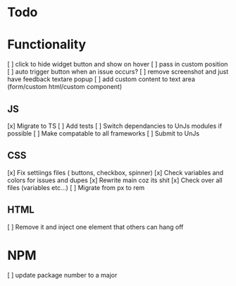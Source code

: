 # Todo

# Functionality

[ ] click to hide widget button and show on hover
[ ] pass in custom position
[ ] auto trigger button when an issue occurs?
[ ] remove screenshot and just have feedback textare popup
[ ] add custom content to text area (form/custom html/custom component)

## JS

[x] Migrate to TS
[ ] Add tests
[ ] Switch dependancies to UnJs modules if possible
[ ] Make compatable to all frameworks
[ ] Submit to UnJs

## CSS

[x] Fix settiings files ( buttons, checkbox, spinner)
[x] Check variables and colors for issues and dupes
[x] Rewrite main coz its shit
[x] Check over all files (variables etc...)
[ ] Migrate from px to rem

## HTML

[ ] Remove it and inject one element that others can hang off

# NPM

[ ] update package number to a major